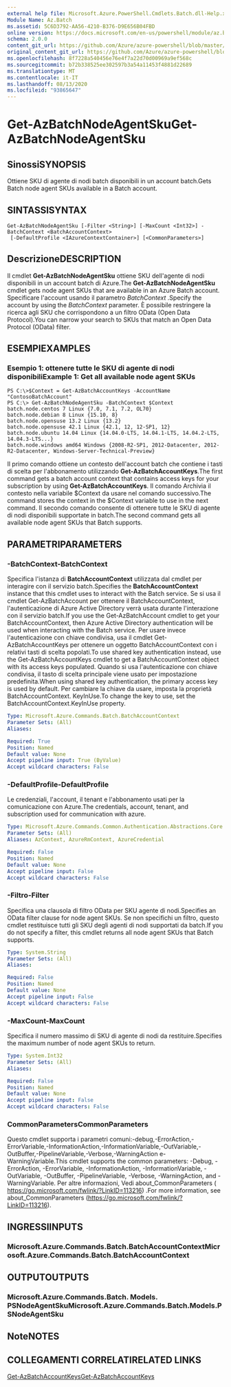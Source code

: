 ```yaml
---
external help file: Microsoft.Azure.PowerShell.Cmdlets.Batch.dll-Help.xml
Module Name: Az.Batch
ms.assetid: 5C6D3792-AA56-4210-B376-D9E656B04FBD
online version: https://docs.microsoft.com/en-us/powershell/module/az.batch/get-azbatchnodeagentsku
schema: 2.0.0
content_git_url: https://github.com/Azure/azure-powershell/blob/master/src/Batch/Batch/help/Get-AzBatchNodeAgentSku.md
original_content_git_url: https://github.com/Azure/azure-powershell/blob/master/src/Batch/Batch/help/Get-AzBatchNodeAgentSku.md
ms.openlocfilehash: 8f7228a540456e76e4f7a22d70d00969a9ef568c
ms.sourcegitcommit: b72b338525ee302597b3a54a11453f4881d22689
ms.translationtype: MT
ms.contentlocale: it-IT
ms.lasthandoff: 08/13/2020
ms.locfileid: "93865647"
---
```

# <span data-ttu-id="a19e5-101">Get-AzBatchNodeAgentSku</span><span class="sxs-lookup"><span data-stu-id="a19e5-101">Get-AzBatchNodeAgentSku</span></span>

## <span data-ttu-id="a19e5-102">Sinossi</span><span class="sxs-lookup"><span data-stu-id="a19e5-102">SYNOPSIS</span></span>
<span data-ttu-id="a19e5-103">Ottiene SKU di agente di nodi batch disponibili in un account batch.</span><span class="sxs-lookup"><span data-stu-id="a19e5-103">Gets Batch node agent SKUs available in a Batch account.</span></span>

## <span data-ttu-id="a19e5-104">SINTASSI</span><span class="sxs-lookup"><span data-stu-id="a19e5-104">SYNTAX</span></span>

```
Get-AzBatchNodeAgentSku [-Filter <String>] [-MaxCount <Int32>] -BatchContext <BatchAccountContext>
 [-DefaultProfile <IAzureContextContainer>] [<CommonParameters>]
```

## <span data-ttu-id="a19e5-105">Descrizione</span><span class="sxs-lookup"><span data-stu-id="a19e5-105">DESCRIPTION</span></span>
<span data-ttu-id="a19e5-106">Il cmdlet **Get-AzBatchNodeAgentSku** ottiene SKU dell'agente di nodi disponibili in un account batch di Azure.</span><span class="sxs-lookup"><span data-stu-id="a19e5-106">The **Get-AzBatchNodeAgentSku** cmdlet gets node agent SKUs that are available in an Azure Batch account.</span></span>
<span data-ttu-id="a19e5-107">Specificare l'account usando il parametro *BatchContext* .</span><span class="sxs-lookup"><span data-stu-id="a19e5-107">Specify the account by using the *BatchContext* parameter.</span></span>
<span data-ttu-id="a19e5-108">È possibile restringere la ricerca agli SKU che corrispondono a un filtro OData (Open Data Protocol).</span><span class="sxs-lookup"><span data-stu-id="a19e5-108">You can narrow your search to SKUs that match an Open Data Protocol (OData) filter.</span></span>

## <span data-ttu-id="a19e5-109">ESEMPI</span><span class="sxs-lookup"><span data-stu-id="a19e5-109">EXAMPLES</span></span>

### <span data-ttu-id="a19e5-110">Esempio 1: ottenere tutte le SKU di agente di nodi disponibili</span><span class="sxs-lookup"><span data-stu-id="a19e5-110">Example 1: Get all available node agent SKUs</span></span>
```
PS C:\>$Context = Get-AzBatchAccountKeys -AccountName "ContosoBatchAccount"
PS C:\> Get-AzBatchNodeAgentSku -BatchContext $Context 
batch.node.centos 7 Linux {7.0, 7.1, 7.2, OL70} 
batch.node.debian 8 Linux {15.10, 8} 
batch.node.opensuse 13.2 Linux {13.2} 
batch.node.opensuse 42.1 Linux {42.1, 12, 12-SP1, 12} 
batch.node.ubuntu 14.04 Linux {14.04.0-LTS, 14.04.1-LTS, 14.04.2-LTS, 14.04.3-LTS...} 
batch.node.windows amd64 Windows {2008-R2-SP1, 2012-Datacenter, 2012-R2-Datacenter, Windows-Server-Technical-Preview}
```

<span data-ttu-id="a19e5-111">Il primo comando ottiene un contesto dell'account batch che contiene i tasti di scelta per l'abbonamento utilizzando **Get-AzBatchAccountKeys**.</span><span class="sxs-lookup"><span data-stu-id="a19e5-111">The first command gets a batch account context that contains access keys for your subscription by using **Get-AzBatchAccountKeys**.</span></span>
<span data-ttu-id="a19e5-112">Il comando Archivia il contesto nella variabile $Context da usare nel comando successivo.</span><span class="sxs-lookup"><span data-stu-id="a19e5-112">The command stores the context in the $Context variable to use in the next command.</span></span>
<span data-ttu-id="a19e5-113">Il secondo comando consente di ottenere tutte le SKU di agente di nodi disponibili supportate in batch.</span><span class="sxs-lookup"><span data-stu-id="a19e5-113">The second command gets all available node agent SKUs that Batch supports.</span></span>

## <span data-ttu-id="a19e5-114">PARAMETRI</span><span class="sxs-lookup"><span data-stu-id="a19e5-114">PARAMETERS</span></span>

### <span data-ttu-id="a19e5-115">-BatchContext</span><span class="sxs-lookup"><span data-stu-id="a19e5-115">-BatchContext</span></span>
<span data-ttu-id="a19e5-116">Specifica l'istanza di **BatchAccountContext** utilizzata dal cmdlet per interagire con il servizio batch.</span><span class="sxs-lookup"><span data-stu-id="a19e5-116">Specifies the **BatchAccountContext** instance that this cmdlet uses to interact with the Batch service.</span></span>
<span data-ttu-id="a19e5-117">Se si usa il cmdlet Get-AzBatchAccount per ottenere il BatchAccountContext, l'autenticazione di Azure Active Directory verrà usata durante l'interazione con il servizio batch.</span><span class="sxs-lookup"><span data-stu-id="a19e5-117">If you use the Get-AzBatchAccount cmdlet to get your BatchAccountContext, then Azure Active Directory authentication will be used when interacting with the Batch service.</span></span> <span data-ttu-id="a19e5-118">Per usare invece l'autenticazione con chiave condivisa, usa il cmdlet Get-AzBatchAccountKeys per ottenere un oggetto BatchAccountContext con i relativi tasti di scelta popolati.</span><span class="sxs-lookup"><span data-stu-id="a19e5-118">To use shared key authentication instead, use the Get-AzBatchAccountKeys cmdlet to get a BatchAccountContext object with its access keys populated.</span></span> <span data-ttu-id="a19e5-119">Quando si usa l'autenticazione con chiave condivisa, il tasto di scelta principale viene usato per impostazione predefinita.</span><span class="sxs-lookup"><span data-stu-id="a19e5-119">When using shared key authentication, the primary access key is used by default.</span></span> <span data-ttu-id="a19e5-120">Per cambiare la chiave da usare, imposta la proprietà BatchAccountContext. KeyInUse.</span><span class="sxs-lookup"><span data-stu-id="a19e5-120">To change the key to use, set the BatchAccountContext.KeyInUse property.</span></span>

```yaml
Type: Microsoft.Azure.Commands.Batch.BatchAccountContext
Parameter Sets: (All)
Aliases:

Required: True
Position: Named
Default value: None
Accept pipeline input: True (ByValue)
Accept wildcard characters: False
```

### <span data-ttu-id="a19e5-121">-DefaultProfile</span><span class="sxs-lookup"><span data-stu-id="a19e5-121">-DefaultProfile</span></span>
<span data-ttu-id="a19e5-122">Le credenziali, l'account, il tenant e l'abbonamento usati per la comunicazione con Azure.</span><span class="sxs-lookup"><span data-stu-id="a19e5-122">The credentials, account, tenant, and subscription used for communication with azure.</span></span>

```yaml
Type: Microsoft.Azure.Commands.Common.Authentication.Abstractions.Core.IAzureContextContainer
Parameter Sets: (All)
Aliases: AzContext, AzureRmContext, AzureCredential

Required: False
Position: Named
Default value: None
Accept pipeline input: False
Accept wildcard characters: False
```

### <span data-ttu-id="a19e5-123">-Filtro</span><span class="sxs-lookup"><span data-stu-id="a19e5-123">-Filter</span></span>
<span data-ttu-id="a19e5-124">Specifica una clausola di filtro OData per SKU agente di nodi.</span><span class="sxs-lookup"><span data-stu-id="a19e5-124">Specifies an OData filter clause for node agent SKUs.</span></span>
<span data-ttu-id="a19e5-125">Se non specifichi un filtro, questo cmdlet restituisce tutti gli SKU degli agenti di nodi supportati da batch.</span><span class="sxs-lookup"><span data-stu-id="a19e5-125">If you do not specify a filter, this cmdlet returns all node agent SKUs that Batch supports.</span></span>

```yaml
Type: System.String
Parameter Sets: (All)
Aliases:

Required: False
Position: Named
Default value: None
Accept pipeline input: False
Accept wildcard characters: False
```

### <span data-ttu-id="a19e5-126">-MaxCount</span><span class="sxs-lookup"><span data-stu-id="a19e5-126">-MaxCount</span></span>
<span data-ttu-id="a19e5-127">Specifica il numero massimo di SKU di agente di nodi da restituire.</span><span class="sxs-lookup"><span data-stu-id="a19e5-127">Specifies the maximum number of node agent SKUs to return.</span></span>

```yaml
Type: System.Int32
Parameter Sets: (All)
Aliases:

Required: False
Position: Named
Default value: None
Accept pipeline input: False
Accept wildcard characters: False
```

### <span data-ttu-id="a19e5-128">CommonParameters</span><span class="sxs-lookup"><span data-stu-id="a19e5-128">CommonParameters</span></span>
<span data-ttu-id="a19e5-129">Questo cmdlet supporta i parametri comuni:-debug,-ErrorAction,-ErrorVariable,-InformationAction,-InformationVariable,-OutVariable,-OutBuffer,-PipelineVariable,-Verbose,-WarningAction e-WarningVariable.</span><span class="sxs-lookup"><span data-stu-id="a19e5-129">This cmdlet supports the common parameters: -Debug, -ErrorAction, -ErrorVariable, -InformationAction, -InformationVariable, -OutVariable, -OutBuffer, -PipelineVariable, -Verbose, -WarningAction, and -WarningVariable.</span></span> <span data-ttu-id="a19e5-130">Per altre informazioni, Vedi about_CommonParameters ( https://go.microsoft.com/fwlink/?LinkID=113216) .</span><span class="sxs-lookup"><span data-stu-id="a19e5-130">For more information, see about_CommonParameters (https://go.microsoft.com/fwlink/?LinkID=113216).</span></span>

## <span data-ttu-id="a19e5-131">INGRESSI</span><span class="sxs-lookup"><span data-stu-id="a19e5-131">INPUTS</span></span>

### <span data-ttu-id="a19e5-132">Microsoft.Azure.Commands.Batch.BatchAccountContext</span><span class="sxs-lookup"><span data-stu-id="a19e5-132">Microsoft.Azure.Commands.Batch.BatchAccountContext</span></span>

## <span data-ttu-id="a19e5-133">OUTPUT</span><span class="sxs-lookup"><span data-stu-id="a19e5-133">OUTPUTS</span></span>

### <span data-ttu-id="a19e5-134">Microsoft.Azure.Commands.Batch. Models. PSNodeAgentSku</span><span class="sxs-lookup"><span data-stu-id="a19e5-134">Microsoft.Azure.Commands.Batch.Models.PSNodeAgentSku</span></span>

## <span data-ttu-id="a19e5-135">Note</span><span class="sxs-lookup"><span data-stu-id="a19e5-135">NOTES</span></span>

## <span data-ttu-id="a19e5-136">COLLEGAMENTI CORRELATI</span><span class="sxs-lookup"><span data-stu-id="a19e5-136">RELATED LINKS</span></span>

[<span data-ttu-id="a19e5-137">Get-AzBatchAccountKeys</span><span class="sxs-lookup"><span data-stu-id="a19e5-137">Get-AzBatchAccountKeys</span></span>](./Get-AzBatchAccountKey.md)



